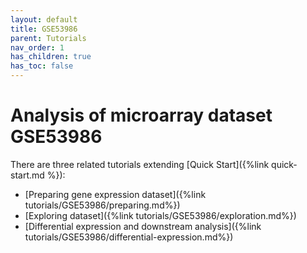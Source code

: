 ```yaml
---
layout: default
title: GSE53986
parent: Tutorials
nav_order: 1
has_children: true
has_toc: false
---
```


# Analysis of microarray dataset GSE53986

There are three related tutorials extending [Quick Start]({%link quick-start.md %}):
* [Preparing gene expression dataset]({%link tutorials/GSE53986/preparing.md%})
* [Exploring dataset]({%link tutorials/GSE53986/exploration.md%})
* [Differential expression and downstream analysis]({%link tutorials/GSE53986/differential-expression.md%})

